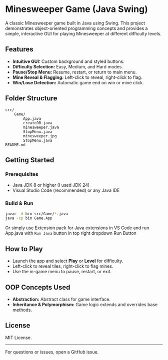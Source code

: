 # Minesweeper Game (Java Swing)

A classic Minesweeper game built in Java using Swing. This project demonstrates object-oriented programming concepts and provides a simple, interactive GUI for playing Minesweeper at different difficulty levels.

## Features

- **Intuitive GUI:** Custom background and styled buttons.
- **Difficulty Selection:** Easy, Medium, and Hard modes.
- **Pause/Stop Menu:** Resume, restart, or return to main menu.
- **Mine Reveal & Flagging:** Left-click to reveal, right-click to flag.
- **Win/Lose Detection:** Automatic game end on win or mine click.

## Folder Structure

```
src/
    Game/
        App.java
        createDB.java
        minesweeper.java
        StopMenu.java
        minesweeper.jpg
        StopMenu.java
README.md
```

## Getting Started

### Prerequisites

- Java JDK 8 or higher (I used JDK 24)
- Visual Studio Code (recommended) or any Java IDE

### Build & Run

```sh
javac -d bin src/Game/*.java
java -cp bin Game.App
```
Or simply use Extension pack for Java extensions in VS Code and run App.java with `Run Java` button in top right dropdown Run Button

## How to Play

- Launch the app and select **Play** or **Level** for difficulty.
- Left-click to reveal tiles, right-click to flag mines.
- Use the in-game menu to pause, restart, or exit.

## OOP Concepts Used

- **Abstraction:** Abstract class for game interface.
- **Inheritance & Polymorphism:** Game logic extends and overrides base methods.

## License

MIT License.

---

For questions or issues, open a GitHub issue.